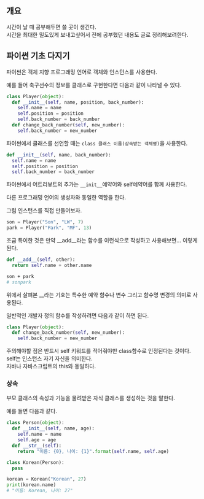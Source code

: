 ## 개요

시간이 날 때 공부해두면 쓸 곳이 생긴다.  
시간을 최대한 밀도있게 보내고싶어서 전에 공부했던 내용도 글로 정리해보려한다.

## 파이썬 기초 다지기

파이썬은 객체 지향 프로그래밍 언어로 객체와 인스턴스를 사용한다.

예를 들어 축구선수의 정보를 클래스로 구현한다면 다음과 같이 나타낼 수 있다.
```py
class Player(object):
  def __init__(self, name, position, back_number):
    self.name = name
    self.position = position
    self.back_number = back_number
  def change_back_number(self, new_number):
    self.back_number = new_number
```

파이썬에서 클래스를 선언할 때는 `class 클래스 이름(상속받는 객체명)`을 사용한다.
```py
def __init__(self, name, back_number):
  self.name = name
  self.position = position
  self.back_number = back_number
```
파이썬에서 어트리뷰트의 추가는 `__init__`예약어와 self예약어를 함께 사용한다.

다른 프로그래밍 언어의 생성자와 동일한 역할을 한다.

그럼 인스턴스를 직접 만들어보자.
```py
son = Player("Son", "LW", 7)
park = Player("Park", "MF", 13)
```
조금 특이한 것은 만약 __add__라는 함수를 이런식으로 작성하고 사용해보면... 이렇게 된다.
```py
def __add__(self, other):
  return self.name + other.name
```
```bash
son + park
# sonpark
```
위에서 살펴본 __라는 기호는 특수한 예약 함수나 변수 그리고 함수명 변경의 의미로 사용된다.

일반적인 개발자 정의 함수를 작성하려면 다음과 같이 하면 된다.
```py
class Player(object):
  def change_back_number(self, new_number):
    self.back_number = new_number
```
주의해야할 점은 반드시 self 키워드를 적어줘야만 class함수로 인정된다는 것이다.  
self는 인스턴스 자기 자신을 의미한다.  
자바나 자바스크립트의 this와 동일하다.

### 상속

부모 클래스의 속성과 기능을 물려받은 자식 클래스를 생성하는 것을 말한다.

예를 들면 다음과 같다.
```py
class Person(object):
  def __init__(self, name, age):
    self.name = name
    self.age = age
  def __str__(self):
    return "이름: {0}, 나이: {1}".format(self.name, self.age) 

class Korean(Person):
  pass

korean = Korean("Korean", 27)
print(korean.name)
# "이름: Korean, 나이: 27"
```